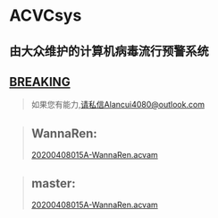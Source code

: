 # ACVCsys
## 由大众维护的计算机病毒流行预警系统

## [BREAKING](../breaking0.acvam)

>如果您有能力,请私信Alancui4080@outlook.com

> ## WannaRen:
  > [20200408015A-WannaRen.acvam](../2020-WannaRen/20200408015A-WannaRen.acvam)

> ## master:
  > [20200408015A-WannaRen.acvam](../master/20200408015A-WannaRen.acvam)


